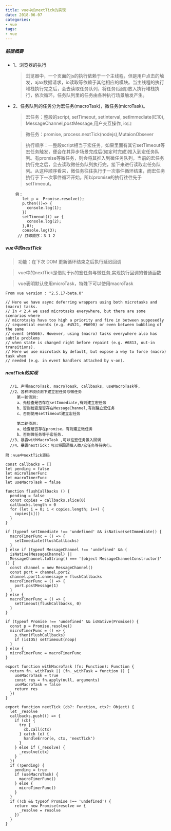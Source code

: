 ```yaml
---
title: vue中的nextTick的实现
date: 2018-06-07
categories:
- vue
tags: 
- vue
---
```


##### 前提概要
- 1、浏览器的执行
  > 浏览器中，一个页面的js的执行依赖于一个主线程，但是用户点击的触发，ajax数据请求，io读取等依赖于其他相应的模块。当主线程的执行堆栈执行完之后，会去读取任务队列，将任务(回调)放入执行堆栈执行，依次循环。任务队列里的任务由各种执行场景触发产生。
- 2、任务队列的任务分为宏任务(macroTask)，微任务(microTask)。
  > 宏任务：整段的script, setTimeout, setInterval, setImmediate(IE10), MessageChannel,postMessage,用户交互操作, io口

  > 微任务：promise, process.nextTick(nodejs),MutaionObsever

  > 执行顺序：一整段script相当于宏任务，如果里面有其它setTimeout等宏任务触发，便会在其异步场景完成后(如定时完成)推入到宏任务队列。有promise等微任务，则会将其推入到微任务队列，当前的宏任务执行完之后，会去读取微任务队列执行完，接下来进行读取宏任务队列。从这种顺序看来，微任务往往执行于一次事件循环结束，而宏任务执行于下一次事件循环开始。所以promise的执行往往先于setTimeout。

  ```
   例：
      let p =  Promise.resolve();
      p.then(()=> {
        console.log(1);
      })
      setTimeout(() => {
        console.log(2);
      },0);
      console.log(3);
    // 打印顺序：3 1 2
  ```

##### vue中的nextTick
> 功能：在下次 DOM 更新循环结束之后执行延迟回调

> vue中的nextTick是借助于js的宏任务与微任务,实现执行回调的普通函数

> vue表明默认使用microTask，特殊下可以使用macroTask

```
From vue version : "2.5.17-beta.0"

// Here we have async deferring wrappers using both microtasks and (macro) tasks.
// In < 2.4 we used microtasks everywhere, but there are some scenarios where
// microtasks have too high a priority and fire in between supposedly
// sequential events (e.g. #4521, #6690) or even between bubbling of the same
// event (#6566). However, using (macro) tasks everywhere also has subtle problems
// when state is changed right before repaint (e.g. #6813, out-in transitions).
// Here we use microtask by default, but expose a way to force (macro) task when
// needed (e.g. in event handlers attached by v-on).

```
##### nextTick的实现

```
  //1、声明macroTask, macroToask, callbasks, useMacroTask等,
  //2、各种环境侦测下建立宏任务与微任务
     第一轮侦测:
     a、先检查是否存在setImmediate,有则建立宏任务
     b、否则检查是否存在MessageChannel,有则建立宏任务
     c、否则使用setTimeout建立宏任务
    
     第二轮侦测:
     a、检查是否存在promise，有则建立微任务
     b、否则微任务等于宏任务.
  //3、暴露withMacroTask ,可以往宏任务推入回调
  //4、暴露nextTick：可以将回调推入微/宏任务等待执行。
```

```
附：vue中nextTick源码

const callbacks = []
let pending = false
let microTimerFunc
let macroTimerFunc
let useMacroTask = false

function flushCallbacks () {
  pending = false
  const copies = callbacks.slice(0)
  callbacks.length = 0
  for (let i = 0; i < copies.length; i++) {
    copies[i]()
  }
}

if (typeof setImmediate !== 'undefined' && isNative(setImmediate)) {
  macroTimerFunc = () => {
    setImmediate(flushCallbacks)
  }
} else if (typeof MessageChannel !== 'undefined' && (
  isNative(MessageChannel) ||
  MessageChannel.toString() === '[object MessageChannelConstructor]'
)) {
  const channel = new MessageChannel()
  const port = channel.port2
  channel.port1.onmessage = flushCallbacks
  macroTimerFunc = () => {
    port.postMessage(1)
  }
} else {
  macroTimerFunc = () => {
    setTimeout(flushCallbacks, 0)
  }
}

if (typeof Promise !== 'undefined' && isNative(Promise)) {
  const p = Promise.resolve()
  microTimerFunc = () => {
    p.then(flushCallbacks)
    if (isIOS) setTimeout(noop)
  }
} else {
  microTimerFunc = macroTimerFunc
}

export function withMacroTask (fn: Function): Function {
  return fn._withTask || (fn._withTask = function () {
    useMacroTask = true
    const res = fn.apply(null, arguments)
    useMacroTask = false
    return res
  })
}

export function nextTick (cb?: Function, ctx?: Object) {
  let _resolve
  callbacks.push(() => {
    if (cb) {
      try {
        cb.call(ctx)
      } catch (e) {
        handleError(e, ctx, 'nextTick')
      }
    } else if (_resolve) {
      _resolve(ctx)
    }
  })
  if (!pending) {
    pending = true
    if (useMacroTask) {
      macroTimerFunc()
    } else {
      microTimerFunc()
    }
  }
  if (!cb && typeof Promise !== 'undefined') {
    return new Promise(resolve => {
      _resolve = resolve
    })
  }
}
```
